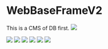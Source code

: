# WebBaseFrameV2
This is a CMS of DB first.
<img src="https://github.com/yswenli/WebBaseFrameV2/blob/master/1.png?raw=true">

<img src="https://github.com/yswenli/WebBaseFrameV2/blob/master/2.png?raw=true">

<img src="https://github.com/yswenli/WebBaseFrameV2/blob/master/3.png?raw=true">

<img src="https://github.com/yswenli/WebBaseFrameV2/blob/master/4.png?raw=true">

<img src="https://github.com/yswenli/WebBaseFrameV2/blob/master/5.png?raw=true">

<img src="https://github.com/yswenli/WebBaseFrameV2/blob/master/6.png?raw=true">

<img src="https://github.com/yswenli/WebBaseFrameV2/blob/master/7.png?raw=true">
